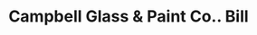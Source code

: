 ---
doi: 10.7916/D8KD3926
date_other: '1900'
date_other_textual: '1900'
form: printed ephemera
genre:
- Invoices
name:
- Campbell Glass & Paint Co.
object_in_context_url: https://biggert.cul.columbia.edu/items/view/ave_biggert_01882
subject_hierarchical_geographic:
- St. Louis, Missouri, United States
- Kansas City, Missouri, United States
subject_name:
- Campbell Glass & Paint Co.
title: Campbell Glass & Paint Co.. Bill
sort_title: Campbell Glass & Paint Co.. Bill
call_number: ave_biggert_01882
coordinates:
- 38.62722222222222,-90.19777777777779
- 39.099722222222226,-94.57833333333333
pid: ave_biggert_01882
identifiers: ave_biggert_01882
thumbnail: https://derivativo-3.library.columbia.edu/iiif/2/ldpd:490597/full/!256,256/0/native.jpg
permalink: /biggert/ave_biggert_01882/
layout: iiif-image-page
---